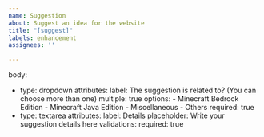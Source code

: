 ```yaml
---
name: Suggestion
about: Suggest an idea for the website
title: "[suggest]"
labels: enhancement
assignees: ''

---
```


body:
  - type: dropdown
    attributes:
      label: The suggestion is related to? (You can choose more than one)
      multiple: true
      options:
        - Minecraft Bedrock Edition
        - Minecraft Java Edition
        - Miscellaneous
        - Others
      required: true
 - type: textarea
    attributes:
      label: Details
      placeholder: Write your suggestion details here
    validations:
      required: true
